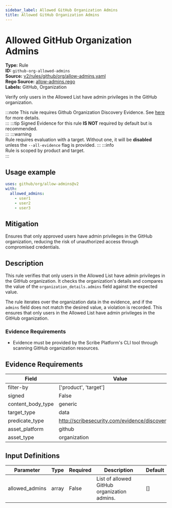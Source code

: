 ```yaml
---
sidebar_label: Allowed GitHub Organization Admins
title: Allowed GitHub Organization Admins
---  
```

# Allowed GitHub Organization Admins  
**Type:** Rule  
**ID:** `github-org-allowed-admins`  
**Source:** [v2/rules/github/org/allow-admins.yaml](https://github.com/scribe-public/sample-policies/blob/main/v2/rules/github/org/allow-admins.yaml)  
**Rego Source:** [allow-admins.rego](https://github.com/scribe-public/sample-policies/blob/main/v2/rules/github/org/allow-admins.rego)  
**Labels:** GitHub, Organization  

Verify only users in the Allowed List have admin privileges in the GitHub organization.

:::note 
This rule requires Github Organization Discovery Evidence. See [here](/docs/platforms/discover#github-discovery) for more details.  
::: 
:::tip 
Signed Evidence for this rule **IS NOT** required by default but is recommended.  
::: 
:::warning  
Rule requires evaluation with a target. Without one, it will be **disabled** unless the `--all-evidence` flag is provided.
::: 
:::info  
Rule is scoped by product and target.  
:::  

## Usage example

```yaml
uses: github/org/allow-admins@v2
with:
  allowed_admins:
    - user1
    - user2
    - user3
```

## Mitigation  
Ensures that only approved users have admin privileges in the GitHub organization, reducing the risk of unauthorized access  through compromised credentials.


## Description  
This rule verifies that only users in the Allowed List have admin privileges in the GitHub organization.
It checks the organization's details and compares the value of the 
`organization_details.admins` field against the expected value.

The rule iterates over the organization data in the evidence, and if the `admins` field does not match 
the desired value, a violation is recorded. This ensures that only users in the Allowed List have admin privileges in the GitHub organization.

### **Evidence Requirements**
- Evidence must be provided by the Scribe Platform's CLI tool through scanning GitHub organization resources.

## Evidence Requirements  
| Field | Value |
|-------|-------|
| filter-by | ['product', 'target'] |
| signed | False |
| content_body_type | generic |
| target_type | data |
| predicate_type | http://scribesecurity.com/evidence/discovery/v0.1 |
| asset_platform | github |
| asset_type | organization |

## Input Definitions  
| Parameter | Type | Required | Description | Default |
|-----------|------|----------|-------------| --------|
| allowed_admins | array | False | List of allowed GitHub organization admins. | [] |

